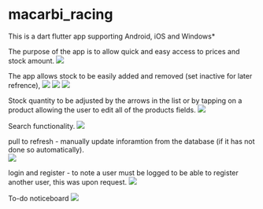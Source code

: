 # macarbi_racing

This is a dart flutter app supporting Android, iOS and Windows*

The purpose of the app is to allow quick and easy access to prices and stock amount.
![](demoAssets/home.gif)

The app allows stock to be easily added and removed (set inactive for later refrence), 
![](demoAssets/add.gif)
![](demoAssets/delete.gif)
![](demoAssets/inactive.gif)

Stock quantity to be adjusted by the arrows in the list or by tapping on a product allowing the user to edit all of the products fields.
![](demoAssets/qty.gif)

Search functionality.
![](demoAssets/search.gif)

pull to refresh - manually update inforamtion from the database (if it has not done so automatically).\
![](demoAssets/refresh.gif)

login and register - to note a user must be logged to be able to register another user, this was upon request. 
![](demoAssets/login.gif)

To-do noticeboard 
![](demoAssets/todo.gif)
